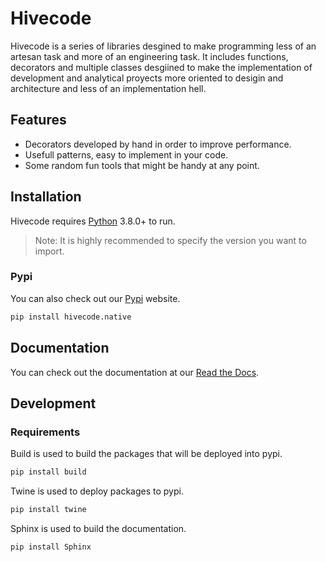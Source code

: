 # Hivecode
Hivecode is a series of libraries desgined to make programming less of an artesan task 
and more of an engineering task. It includes functions, decorators and multiple classes
desgiined to make the implementation of development and analytical proyects more oriented
to desigin and architecture and less of an implementation hell.

## Features

- Decorators developed by hand in order to improve performance.
- Usefull patterns, easy to implement in your code.
- Some random fun tools that might be handy at any point.

## Installation

Hivecode requires [Python](https://www.python.org/downloads/) 3.8.0+ to run.

> Note: It is highly recommended to specify the version you want to import.

### Pypi

You can also check out our [Pypi]() website.

```sh
pip install hivecode.native
```

## Documentation
You can check out the documentation at our [Read the Docs]().

## Development

### Requirements
Build is used to build the packages that will be deployed into pypi.
```sh
pip install build
```
Twine is used to deploy packages to pypi.
```sh
pip install twine
```
Sphinx is used to build the documentation.
```sh
pip install Sphinx
```